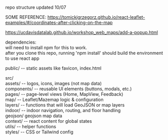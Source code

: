 
 
repo structure updated 10/07  

SOME REFERENCE: https://tomickigrzegorz.github.io/react-leaflet-examples/#/coordinates-after-clicking-on-the-map

https://ucdavisdatalab.github.io/workshop_web_maps/add-a-popup.html

dependencies:  
will need to install npm for this to work.  
after you clone this repo, running 'npm install' should build the environment to use react app  



public/ -- static assets like favicon, index.html   
  
src/  
    assets/ -- logos, icons, images (not map data)  
    components/ -- reusable UI elements (buttons, modals, etc.)  
    pages/ -- page-level views (Home, MapView, Feedback)  
    map/ -- Leaflet/Mazemap logic & configuration  
        layers/ -- functions that will load GeoJSON or map layers  
        indoor/ -- indoor navigation, routing, and floor handling  
        geojson/ geojson map data  
    context/ -- react content for global states  
    utils/ -- helper functions  
    styles/ -- CSS or Tailwind config  

